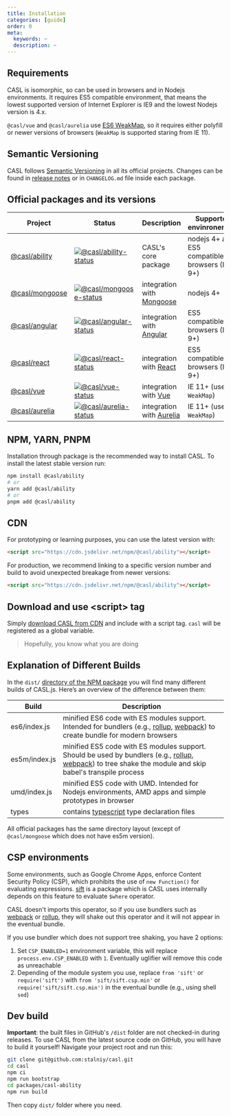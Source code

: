 ```yaml
---
title: Installation
categories: [guide]
order: 0
meta:
  keywords: ~
  description: ~
---
```


## Requirements

CASL is isomorphic, so can be used in browsers and in Nodejs environments. It requires ES5 compatible environment, that means the lowest supported version of Internet Explorer is IE9 and the lowest Nodejs version is 4.x.

`@casl/vue` and `@casl/aurelia` use [ES6 WeakMap](https://developer.mozilla.org/en-US/docs/Web/JavaScript/Reference/Global_Objects/WeakMap), so it requires either polyfill or newer versions of browsers (`WeakMap` is supported staring from IE 11).

## Semantic Versioning

CASL follows [Semantic Versioning](https://semver.org/) in all its official projects. Changes can be found in [release notes](https://github.com/stalniy/casl/releases) or in `CHANGELOG.md` file inside each package.

## Official packages and its versions

| Project           | Status                               | Description | Supported envinronemnts |
|-------------------|--------------------------------------|-------------|-------------------------|
| [@casl/ability]   | [![@casl/ability-status]][@casl/ability-package]   | CASL's core package | nodejs 4+ and ES5 compatible browsers (IE 9+) |
| [@casl/mongoose]  | [![@casl/mongoose-status]][@casl/mongoose-package] | integration with  [Mongoose][mongoose] | nodejs 4+ |
| [@casl/angular]   | [![@casl/angular-status]][@casl/angular-package]   | integration with  [Angular][angular] | ES5 compatible browsers (IE 9+) |
| [@casl/react]     | [![@casl/react-status]][@casl/react-package]       | integration with  [React][react] | ES5 compatible browsers (IE 9+) |
| [@casl/vue]       | [![@casl/vue-status]][@casl/vue-package]           | integration with  [Vue][vue] | IE 11+ (uses `WeakMap`) |
| [@casl/aurelia]   | [![@casl/aurelia-status]][@casl/aurelia-package]   | integration with  [Aurelia][aurelia] | IE 11+ (uses `WeakMap`) |

[@casl/ability]: ../intro
[@casl/mongoose]: ../../package/casl-mongoose
[@casl/angular]: ../../package/casl-angular
[@casl/react]: ../../package/casl-react
[@casl/vue]: ../../package/casl-vue
[@casl/aurelia]: ../../package/casl-aurelia

[@casl/ability-status]: https://img.shields.io/npm/v/@casl/ability.svg
[@casl/mongoose-status]: https://img.shields.io/npm/v/@casl/mongoose.svg
[@casl/angular-status]: https://img.shields.io/npm/v/@casl/angular.svg
[@casl/react-status]: https://img.shields.io/npm/v/@casl/react.svg
[@casl/vue-status]: https://img.shields.io/npm/v/@casl/vue.svg
[@casl/aurelia-status]: https://img.shields.io/npm/v/@casl/aurelia.svg

[@casl/ability-package]: https://www.npmjs.com/package/@casl/ability
[@casl/mongoose-package]: https://www.npmjs.com/package/@casl/mongoose
[@casl/angular-package]: https://www.npmjs.com/package/@casl/angular
[@casl/react-package]: https://www.npmjs.com/package/@casl/react
[@casl/vue-package]: https://www.npmjs.com/package/@casl/vue
[@casl/aurelia-package]: https://www.npmjs.com/package/@casl/aurelia

[mongoose]: http://mongoosejs.com/
[vue]: https://vuejs.org
[angular]: https://angular.io/
[react]: https://reactjs.org/
[aurelia]: http://aurelia.io

## NPM, YARN, PNPM

Installation through package is the recommended way to install CASL. To install the latest stable version run:

```sh
npm install @casl/ability
# or
yarn add @casl/ability
# or
pnpm add @casl/ability
```

## CDN

For prototyping or learning purposes, you can use the latest version with:

```html
<script src="https://cdn.jsdelivr.net/npm/@casl/ability"></script>
```

For production, we recommend linking to a specific version number and build to avoid unexpected breakage from newer versions:

```html
<script src="https://cdn.jsdelivr.net/npm/@casl/ability"></script>
```

## Download and use &lt;script&gt; tag

Simply [download CASL from CDN](https://cdn.jsdelivr.net/npm/@casl/ability) and include with a script tag. `casl` will be registered as a global variable.

> Hopefully, you know what you are doing

## Explanation of Different Builds

In the `dist/` [directory of the NPM package](https://cdn.jsdelivr.net/npm/@casl/ability/dist/) you will find many different builds of CASL.js. Here’s an overview of the difference between them:

| Build           | Description                          |
|-----------------|--------------------------------------|
| es6/index.js    | minified ES6 code with ES modules support. Intended for bundlers (e.g., [rollup], [webpack]) to create bundle for modern browsers |
| es5m/index.js   | minified ES5 code with ES modules support. Should be used by bundlers (e.g., [rollup], [webpack]) to tree shake the module and skip babel's transpile process |
| umd/index.js    | minified ES5 code with UMD. Intended for Nodejs environments, AMD apps and simple prototypes in browser |
| types           | contains [typescript] type declaration files |

[rollup]: https://rollupjs.org/guide/en/
[webpack]: https://webpack.js.org/
[typescript]: http://www.typescriptlang.org/

All official packages has the same directory layout (except of `@casl/mongoose` which does not have es5m version).

## CSP environments

Some environments, such as Google Chrome Apps, enforce Content Security Policy (CSP), which prohibits the use of `new Function()` for evaluating expressions. [sift](https://github.com/crcn/sift.js) is a package which is CASL uses internally depends on this feature to evaluate `$where` operator.

CASL doesn't imports this operator, so if you use bundlers such as [webpack] or [rollup], they will shake out this operator and it will not appear in the eventual bundle.

If you use bundler which does not support tree shaking, you have 2 options:

1. Set `CSP_ENABLED=1` environment variable, this will replace `process.env.CSP_ENABLED` with `1`. Eventually uglifier will remove this code as unreachable
2. Depending of the module system you use, replace `from 'sift'` or `require('sift')` with `from 'sift/sift.csp.min'` or `require('sift/sift.csp.min')` in the eventual bundle (e.g., using shell `sed`)

## Dev build

**Important**: the built files in GitHub's `/dist` folder are not checked-in during releases. To use CASL from the latest source code on GitHub, you will have to build it yourself! Navigate your project root and run this:

```sh
git clone git@github.com:stalniy/casl.git
cd casl
npm ci
npm run bootstrap
cd packages/casl-ability
npm run build
```

Then copy `dist/` folder where you need.
